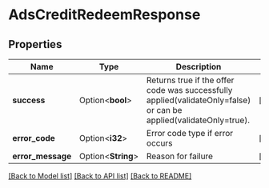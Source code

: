 # AdsCreditRedeemResponse

## Properties

Name | Type | Description | Notes
------------ | ------------- | ------------- | -------------
**success** | Option<**bool**> | Returns true if the offer code was successfully applied(validateOnly=false) or can be applied(validateOnly=true). | [optional]
**error_code** | Option<**i32**> | Error code type if error occurs | [optional]
**error_message** | Option<**String**> | Reason for failure | [optional]

[[Back to Model list]](../README.md#documentation-for-models) [[Back to API list]](../README.md#documentation-for-api-endpoints) [[Back to README]](../README.md)



